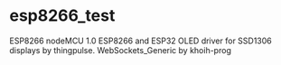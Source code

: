 # esp8266_test

ESP8266 nodeMCU 1.0
ESP8266 and ESP32 OLED driver for SSD1306 displays by thingpulse.
WebSockets_Generic by khoih-prog
